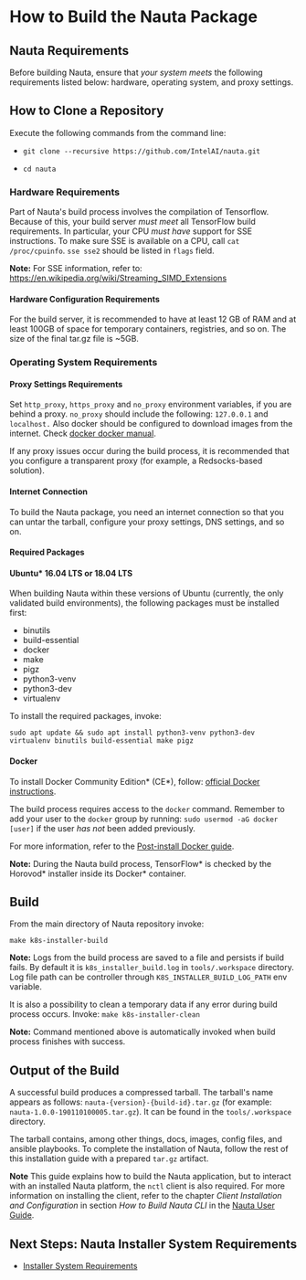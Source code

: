 
# How to Build the Nauta Package

## Nauta Requirements

Before building Nauta, ensure that _your system meets_ the following requirements listed below: hardware, operating system, and proxy settings. 

## How to Clone a Repository

Execute the following commands from the command line:

- `git clone --recursive https://github.com/IntelAI/nauta.git`

- `cd nauta`

### Hardware Requirements

Part of Nauta's build process involves the compilation of Tensorflow. Because of this, your build server _must meet_ all TensorFlow build requirements. In particular, your CPU _must have_ support for SSE instructions. To make sure SSE is available on a CPU, call `cat /proc/cpuinfo`. `sse sse2` should be listed in `flags` field.

**Note:** For SSE information, refer to: https://en.wikipedia.org/wiki/Streaming_SIMD_Extensions

#### Hardware Configuration Requirements 

For the build server, it is recommended to have at least 12 GB of RAM and at least 100GB of space for temporary containers, registries, and so on. The size of the final tar.gz file is ~5GB.

### Operating System Requirements

#### Proxy Settings Requirements 

Set `http_proxy`, `https_proxy` and `no_proxy` environment variables, if you are behind a proxy. `no_proxy` should include the following: `127.0.0.1` and `localhost.` Also docker should be configured to download images from the internet. Check [docker docker manual](https://docs.docker.com/config/daemon/systemd/#httphttps-proxy).

If any proxy issues occur during the build process, it is recommended that you configure a transparent proxy (for example, a Redsocks-based solution).

#### Internet Connection 

To build the Nauta package, you need an internet connection so that you can untar the tarball, configure your proxy settings, DNS settings, and so on.

#### Required Packages

#### Ubuntu* 16.04 LTS or 18.04 LTS

When building Nauta within these versions of Ubuntu (currently, the only validated build environments), the following packages must be installed first:

- binutils
- build-essential
- docker
- make
- pigz
- python3-venv
- python3-dev
- virtualenv

To install the required packages, invoke:

`sudo apt update && sudo apt install python3-venv python3-dev virtualenv binutils build-essential make pigz`

#### Docker 

To install Docker Community Edition* (CE*), follow: [official Docker instructions](https://docs.docker.com/install/linux/docker-ce/ubuntu/).

The build process requires access to the `docker` command. Remember to add your user to the `docker` group by running: `sudo usermod -aG docker [user]` if the user _has not_ been added previously. 

For more information, refer to the [Post-install Docker guide](https://docs.docker.com/install/linux/linux-postinstall).

**Note:**  During the Nauta build process, TensorFlow* is checked by the Horovod* installer inside its Docker* container. 

## Build 

From the main directory of Nauta repository invoke: 

`make k8s-installer-build`

**Note:** Logs from the build process are saved to a file and persists if build fails. By default it is `k8s_installer_build.log` in `tools/.workspace` directory. Log file path can be controller through `K8S_INSTALLER_BUILD_LOG_PATH` env variable.

It is also a possibility to clean a temporary data if any error during build process occurs. Invoke:
`make k8s-installer-clean`

**Note:** Command mentioned above is automatically invoked when build process finishes with success.

## Output of the Build

A successful build produces a compressed tarball. The tarball's name appears as follows: `nauta-{version}-{build-id}.tar.gz` (for example: `nauta-1.0.0-190110100005.tar.gz`). It can be found in the `tools/.workspace` directory.  

The tarball contains, among other things, docs, images, config files, and ansible playbooks. To complete the installation of Nauta, follow the rest of this installation guide with a prepared `tar.gz` artifact.

**Note** This guide explains how to build the Nauta application, but to interact with an installed Nauta platform, the `nctl` client is also required. For more information on installing the client, refer to the chapter _Client Installation and Configuration_ in section _How to Build Nauta CLI_ in the [Nauta User Guide](../../user-guide/actions/nctl.md).

## Next Steps: Nauta Installer System Requirements

* [Installer System Requirements](../Installer_System_Requirements/ISR.md)
